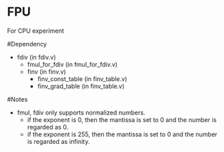 # FPU
For CPU experiment

#Dependency
- fdiv (in fdiv.v)
  - fmul_for_fdiv (in fmul_for_fdiv.v)
  - finv (in finv.v)
    - finv_const_table (in finv_table.v)
    - finv_grad_table (in finv_table.v)
    
#Notes
- fmul, fdiv only supports normalized numbers.
  - if the exponent is 0, then the mantissa is set to 0 and the number is regarded as 0.
  - if the exponent is 255, then the mantissa is set to 0 and the number is regarded as infinity.
